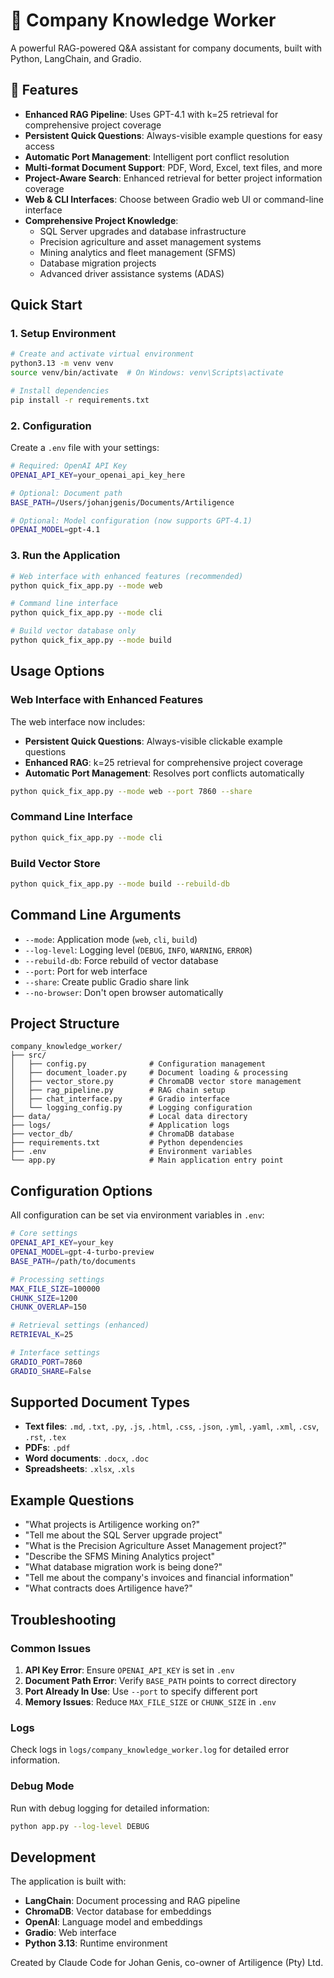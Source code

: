 # 🏢 Company Knowledge Worker

A powerful RAG-powered Q&A assistant for company documents, built with Python, LangChain, and Gradio.

## 🌟 Features

- **Enhanced RAG Pipeline**: Uses GPT-4.1 with k=25 retrieval for comprehensive project coverage
- **Persistent Quick Questions**: Always-visible example questions for easy access
- **Automatic Port Management**: Intelligent port conflict resolution
- **Multi-format Document Support**: PDF, Word, Excel, text files, and more
- **Project-Aware Search**: Enhanced retrieval for better project information coverage
- **Web & CLI Interfaces**: Choose between Gradio web UI or command-line interface
- **Comprehensive Project Knowledge**:
  - SQL Server upgrades and database infrastructure
  - Precision agriculture and asset management systems
  - Mining analytics and fleet management (SFMS)
  - Database migration projects
  - Advanced driver assistance systems (ADAS)

## Quick Start

### 1. Setup Environment

```bash
# Create and activate virtual environment
python3.13 -m venv venv
source venv/bin/activate  # On Windows: venv\Scripts\activate

# Install dependencies
pip install -r requirements.txt
```

### 2. Configuration

Create a `.env` file with your settings:

```bash
# Required: OpenAI API Key
OPENAI_API_KEY=your_openai_api_key_here

# Optional: Document path
BASE_PATH=/Users/johanjgenis/Documents/Artiligence

# Optional: Model configuration (now supports GPT-4.1)
OPENAI_MODEL=gpt-4.1
```

### 3. Run the Application

```bash
# Web interface with enhanced features (recommended)
python quick_fix_app.py --mode web

# Command line interface
python quick_fix_app.py --mode cli

# Build vector database only
python quick_fix_app.py --mode build
```

## Usage Options

### Web Interface with Enhanced Features
The web interface now includes:
- **Persistent Quick Questions**: Always-visible clickable example questions
- **Enhanced RAG**: k=25 retrieval for comprehensive project coverage
- **Automatic Port Management**: Resolves port conflicts automatically

```bash
python quick_fix_app.py --mode web --port 7860 --share
```

### Command Line Interface
```bash
python quick_fix_app.py --mode cli
```

### Build Vector Store
```bash
python quick_fix_app.py --mode build --rebuild-db
```

## Command Line Arguments

- `--mode`: Application mode (`web`, `cli`, `build`)
- `--log-level`: Logging level (`DEBUG`, `INFO`, `WARNING`, `ERROR`)
- `--rebuild-db`: Force rebuild of vector database
- `--port`: Port for web interface
- `--share`: Create public Gradio share link
- `--no-browser`: Don't open browser automatically

## Project Structure

```
company_knowledge_worker/
├── src/
│   ├── config.py              # Configuration management
│   ├── document_loader.py     # Document loading & processing
│   ├── vector_store.py        # ChromaDB vector store management
│   ├── rag_pipeline.py        # RAG chain setup
│   ├── chat_interface.py      # Gradio interface
│   └── logging_config.py      # Logging configuration
├── data/                      # Local data directory
├── logs/                      # Application logs
├── vector_db/                 # ChromaDB database
├── requirements.txt           # Python dependencies
├── .env                       # Environment variables
└── app.py                     # Main application entry point
```

## Configuration Options

All configuration can be set via environment variables in `.env`:

```bash
# Core settings
OPENAI_API_KEY=your_key
OPENAI_MODEL=gpt-4-turbo-preview
BASE_PATH=/path/to/documents

# Processing settings
MAX_FILE_SIZE=100000
CHUNK_SIZE=1200
CHUNK_OVERLAP=150

# Retrieval settings (enhanced)
RETRIEVAL_K=25

# Interface settings
GRADIO_PORT=7860
GRADIO_SHARE=False
```

## Supported Document Types

- **Text files**: `.md`, `.txt`, `.py`, `.js`, `.html`, `.css`, `.json`, `.yml`, `.yaml`, `.xml`, `.csv`, `.rst`, `.tex`
- **PDFs**: `.pdf`
- **Word documents**: `.docx`, `.doc`
- **Spreadsheets**: `.xlsx`, `.xls`

## Example Questions

- "What projects is Artiligence working on?"
- "Tell me about the SQL Server upgrade project"
- "What is the Precision Agriculture Asset Management project?"
- "Describe the SFMS Mining Analytics project"
- "What database migration work is being done?"
- "Tell me about the company's invoices and financial information"
- "What contracts does Artiligence have?"

## Troubleshooting

### Common Issues

1. **API Key Error**: Ensure `OPENAI_API_KEY` is set in `.env`
2. **Document Path Error**: Verify `BASE_PATH` points to correct directory
3. **Port Already In Use**: Use `--port` to specify different port
4. **Memory Issues**: Reduce `MAX_FILE_SIZE` or `CHUNK_SIZE` in `.env`

### Logs

Check logs in `logs/company_knowledge_worker.log` for detailed error information.

### Debug Mode

Run with debug logging for detailed information:
```bash
python app.py --log-level DEBUG
```

## Development

The application is built with:
- **LangChain**: Document processing and RAG pipeline
- **ChromaDB**: Vector database for embeddings
- **OpenAI**: Language model and embeddings
- **Gradio**: Web interface
- **Python 3.13**: Runtime environment

Created by Claude Code for Johan Genis, co-owner of Artiligence (Pty) Ltd.